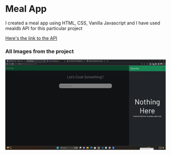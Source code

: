 <html>
<head></head>

<body>
<h1>Meal App</h1>

<p>I created a meal app using HTML, CSS, Vanilla Javascript and I have used mealdb API for this particular project</p>

<a href="https://www.themealdb.com/api.php" target='_blank'>Here's the link to the API</a>

<h3>All Images from the project</h3>
<img src="ProjectImages/Screenshot (8).png" >



</body>
</html>
